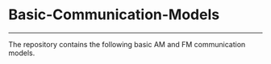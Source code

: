 # Basic-Communication-Models

_________________________________________________________________

The repository contains the following basic AM and FM communication models.
